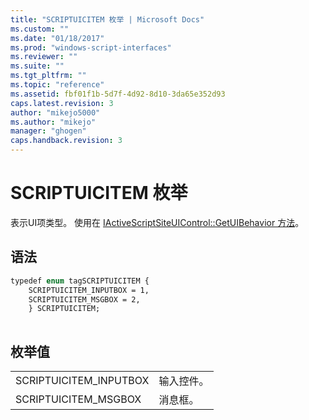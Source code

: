 ```yaml
---
title: "SCRIPTUICITEM 枚举 | Microsoft Docs"
ms.custom: ""
ms.date: "01/18/2017"
ms.prod: "windows-script-interfaces"
ms.reviewer: ""
ms.suite: ""
ms.tgt_pltfrm: ""
ms.topic: "reference"
ms.assetid: fbf01f1b-5d7f-4d92-8d10-3da65e352d93
caps.latest.revision: 3
author: "mikejo5000"
ms.author: "mikejo"
manager: "ghogen"
caps.handback.revision: 3
---
```

# SCRIPTUICITEM 枚举
表示UI项类型。  使用在 [IActiveScriptSiteUIControl::GetUIBehavior 方法](../../winscript/reference/iactivescriptsiteuicontrol-getuibehavior-method.md)。  
  
## 语法  
  
```vb  
typedef enum tagSCRIPTUICITEM {   
    SCRIPTUICITEM_INPUTBOX = 1,   
    SCRIPTUICITEM_MSGBOX = 2,   
    } SCRIPTUICITEM;  
  
```  
  
## 枚举值  
  
|||  
|-|-|  
|SCRIPTUICITEM\_INPUTBOX|输入控件。|  
|SCRIPTUICITEM\_MSGBOX|消息框。|
